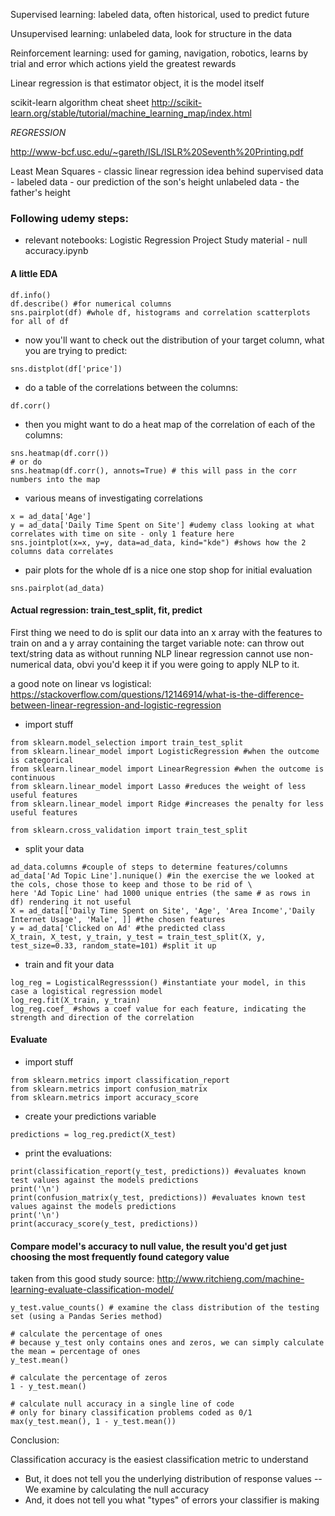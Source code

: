 

Supervised learning: labeled data, often historical, used to predict future

Unsupervised learning: unlabeled data, look for structure in the data

Reinforcement learning: used for gaming, navigation, robotics, learns by trial and error which actions yield the greatest rewards

Linear regression is that estimator object, it is the model itself

scikit-learn algorithm cheat sheet
http://scikit-learn.org/stable/tutorial/machine_learning_map/index.html


*REGRESSION*

http://www-bcf.usc.edu/~gareth/ISL/ISLR%20Seventh%20Printing.pdf

Least Mean Squares  - classic linear regression
idea behind supervised data - 
labeled data  - our prediction of the son's height
unlabeled  data  - the father's height

### Following udemy steps:
- relevant notebooks:
Logistic Regression Project Study material - null accuracy.ipynb

#### A little EDA

```
df.info()
df.describe() #for numerical columns
sns.pairplot(df) #whole df, histograms and correlation scatterplots for all of df
```

- now you'll want to check out the distribution of your target column, what you are trying to predict:
```
sns.distplot(df['price'])
```
- do a table of the correlations between the columns:
```
df.corr()
```
- then you might want to do a heat map of the correlation of each of the columns:
```
sns.heatmap(df.corr())
# or do
sns.heatmap(df.corr(), annots=True) # this will pass in the corr numbers into the map
```
- various means of investigating correlations
```
x = ad_data['Age']
y = ad_data['Daily Time Spent on Site'] #udemy class looking at what correlates with time on site - only 1 feature here
sns.jointplot(x=x, y=y, data=ad_data, kind="kde") #shows how the 2 columns data correlates
```
- pair plots for the whole df is a nice one stop shop for initial evaluation
```
sns.pairplot(ad_data)
```

#### Actual regression: train_test_split, fit, predict
First thing we need to do is split our data into an x array with the features to train on and a y array containing the target variable
note: can throw out text/string data as without running NLP linear regression cannot use non-numerical data, obvi you'd keep it if you were going to apply NLP to it.

a good note on linear vs logistical:
https://stackoverflow.com/questions/12146914/what-is-the-difference-between-linear-regression-and-logistic-regression

- import stuff
```
from sklearn.model_selection import train_test_split
from sklearn.linear_model import LogisticRegression #when the outcome is categorical
from sklearn.linear_model import LinearRegression #when the outcome is continuous
from sklearn.linear_model import Lasso #reduces the weight of less useful features
from sklearn.linear_model import Ridge #increases the penalty for less useful features

from sklearn.cross_validation import train_test_split
```

- split your data
```
ad_data.columns #couple of steps to determine features/columns
ad_data['Ad Topic Line'].nunique() #in the exercise the we looked at the cols, chose those to keep and those to be rid of \
here 'Ad Topic Line' had 1000 unique entries (the same # as rows in df) rendering it not useful
X = ad_data[['Daily Time Spent on Site', 'Age', 'Area Income','Daily Internet Usage', 'Male', ]] #the chosen features
y = ad_data['Clicked on Ad' #the predicted class
X_train, X_test, y_train, y_test = train_test_split(X, y, test_size=0.33, random_state=101) #split it up
```

- train and fit your data
```
log_reg = LogisticalRegresssion() #instantiate your model, in this case a logistical regression model
log_reg.fit(X_train, y_train)
log_reg.coef_ #shows a coef value for each feature, indicating the strength and direction of the correlation
```


#### Evaluate

- import stuff
```
from sklearn.metrics import classification_report
from sklearn.metrics import confusion_matrix
from sklearn.metrics import accuracy_score
```

- create your predictions variable
```
predictions = log_reg.predict(X_test)
```

- print the evaluations:
```
print(classification_report(y_test, predictions)) #evaluates known test values against the models predictions
print('\n')
print(confusion_matrix(y_test, predictions)) #evaluates known test values against the models predictions
print('\n')
print(accuracy_score(y_test, predictions)) 
```

#### Compare model's accuracy to null value, the result you'd get just choosing the most frequently found category value

taken from this good study source:
http://www.ritchieng.com/machine-learning-evaluate-classification-model/

```
y_test.value_counts() # examine the class distribution of the testing set (using a Pandas Series method)

# calculate the percentage of ones
# because y_test only contains ones and zeros, we can simply calculate the mean = percentage of ones
y_test.mean()

# calculate the percentage of zeros
1 - y_test.mean()

# calculate null accuracy in a single line of code
# only for binary classification problems coded as 0/1
max(y_test.mean(), 1 - y_test.mean())
```

Conclusion:

Classification accuracy is the easiest classification metric to understand
- But, it does not tell you the underlying distribution of response values -- We examine by calculating the null accuracy
- And, it does not tell you what "types" of errors your classifier is making













